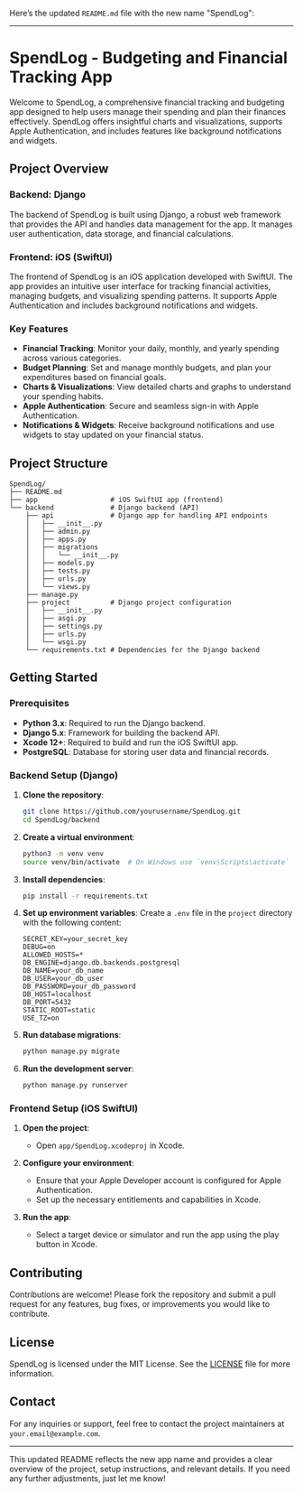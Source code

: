 Here’s the updated `README.md` file with the new name "SpendLog":

---

# SpendLog - Budgeting and Financial Tracking App

Welcome to SpendLog, a comprehensive financial tracking and budgeting app designed to help users manage their spending and plan their finances effectively. SpendLog offers insightful charts and visualizations, supports Apple Authentication, and includes features like background notifications and widgets.

## Project Overview

### Backend: Django
The backend of SpendLog is built using Django, a robust web framework that provides the API and handles data management for the app. It manages user authentication, data storage, and financial calculations.

### Frontend: iOS (SwiftUI)
The frontend of SpendLog is an iOS application developed with SwiftUI. The app provides an intuitive user interface for tracking financial activities, managing budgets, and visualizing spending patterns. It supports Apple Authentication and includes background notifications and widgets.

### Key Features
- **Financial Tracking**: Monitor your daily, monthly, and yearly spending across various categories.
- **Budget Planning**: Set and manage monthly budgets, and plan your expenditures based on financial goals.
- **Charts & Visualizations**: View detailed charts and graphs to understand your spending habits.
- **Apple Authentication**: Secure and seamless sign-in with Apple Authentication.
- **Notifications & Widgets**: Receive background notifications and use widgets to stay updated on your financial status.

## Project Structure

```plaintext
SpendLog/
├── README.md
├── app                  # iOS SwiftUI app (frontend)
└── backend              # Django backend (API)
    ├── api              # Django app for handling API endpoints
    │   ├── __init__.py
    │   ├── admin.py
    │   ├── apps.py
    │   ├── migrations
    │   │   └── __init__.py
    │   ├── models.py
    │   ├── tests.py
    │   ├── urls.py
    │   └── views.py
    ├── manage.py
    ├── project          # Django project configuration
    │   ├── __init__.py
    │   ├── asgi.py
    │   ├── settings.py
    │   ├── urls.py
    │   └── wsgi.py
    └── requirements.txt # Dependencies for the Django backend
```

## Getting Started

### Prerequisites

- **Python 3.x**: Required to run the Django backend.
- **Django 5.x**: Framework for building the backend API.
- **Xcode 12+**: Required to build and run the iOS SwiftUI app.
- **PostgreSQL**: Database for storing user data and financial records.

### Backend Setup (Django)

1. **Clone the repository**:
    ```bash
    git clone https://github.com/yourusername/SpendLog.git
    cd SpendLog/backend
    ```

2. **Create a virtual environment**:
    ```bash
    python3 -m venv venv
    source venv/bin/activate  # On Windows use `venv\Scripts\activate`
    ```

3. **Install dependencies**:
    ```bash
    pip install -r requirements.txt
    ```

4. **Set up environment variables**:
    Create a `.env` file in the `project` directory with the following content:
    ```env
    SECRET_KEY=your_secret_key
    DEBUG=on
    ALLOWED_HOSTS=*
    DB_ENGINE=django.db.backends.postgresql
    DB_NAME=your_db_name
    DB_USER=your_db_user
    DB_PASSWORD=your_db_password
    DB_HOST=localhost
    DB_PORT=5432
    STATIC_ROOT=static
    USE_TZ=on
    ```

5. **Run database migrations**:
    ```bash
    python manage.py migrate
    ```

6. **Run the development server**:
    ```bash
    python manage.py runserver
    ```

### Frontend Setup (iOS SwiftUI)

1. **Open the project**:
    - Open `app/SpendLog.xcodeproj` in Xcode.

2. **Configure your environment**:
    - Ensure that your Apple Developer account is configured for Apple Authentication.
    - Set up the necessary entitlements and capabilities in Xcode.

3. **Run the app**:
    - Select a target device or simulator and run the app using the play button in Xcode.

## Contributing

Contributions are welcome! Please fork the repository and submit a pull request for any features, bug fixes, or improvements you would like to contribute.

## License

SpendLog is licensed under the MIT License. See the [LICENSE](LICENSE) file for more information.

## Contact

For any inquiries or support, feel free to contact the project maintainers at `your.email@example.com`.

---

This updated README reflects the new app name and provides a clear overview of the project, setup instructions, and relevant details. If you need any further adjustments, just let me know!
